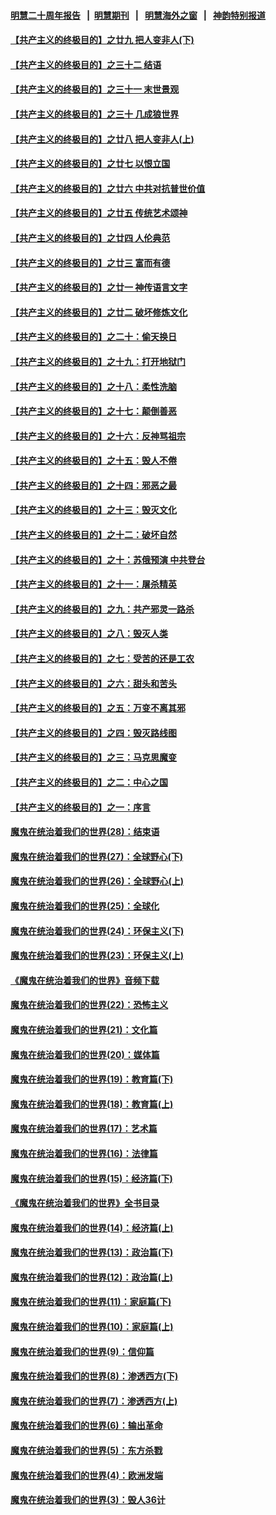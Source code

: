 #### [明慧二十周年报告](https://github.com/gfw-breaker/mh-reports/blob/master/README.md?t=07212020) &nbsp;&nbsp;|&nbsp;&nbsp;[明慧期刊](https://github.com/gfw-breaker/mh-qikan) &nbsp;&nbsp;|&nbsp;&nbsp; [明慧海外之窗](https://github.com/gfw-breaker/mh-news/blob/master/README.md?t=07212020) &nbsp;&nbsp;|&nbsp;&nbsp; [神韵特别报道](https://github.com/gfw-breaker/mh-news/blob/master/shenyun.md?t=07212020) 

#### [【共产主义的终极目的】之廿九 把人变非人(下)](../pages/nsc422/n11344140.md?t=07212020) 

#### [【共产主义的终极目的】之三十二 结语](../pages/nsc422/n11360535.md?t=07212020) 

#### [【共产主义的终极目的】之三十一 末世景观](../pages/nsc422/n11351129.md?t=07212020) 

#### [【共产主义的终极目的】之三十 几成狼世界](../pages/nsc422/n11348280.md?t=07212020) 

#### [【共产主义的终极目的】之廿八 把人变非人(上)](../pages/nsc422/n11340492.md?t=07212020) 

#### [【共产主义的终极目的】之廿七 以恨立国](../pages/nsc422/n11336944.md?t=07212020) 

#### [【共产主义的终极目的】之廿六 中共对抗普世价值](../pages/nsc422/n11324785.md?t=07212020) 

#### [【共产主义的终极目的】之廿五 传统艺术颂神](../pages/nsc422/n11296396.md?t=07212020) 

#### [【共产主义的终极目的】之廿四 人伦典范](../pages/nsc422/n11296397.md?t=07212020) 

#### [【共产主义的终极目的】之廿三 富而有德](../pages/nsc422/n11283598.md?t=07212020) 

#### [【共产主义的终极目的】之廿一 神传语言文字](../pages/nsc422/n11263265.md?t=07212020) 

#### [【共产主义的终极目的】之廿二 破坏修炼文化](../pages/nsc422/n11245728.md?t=07212020) 

#### [【共产主义的终极目的】之二十：偷天换日](../pages/nsc422/n11238846.md?t=07212020) 

#### [【共产主义的终极目的】之十九：打开地狱门](../pages/nsc422/n11206376.md?t=07212020) 

#### [【共产主义的终极目的】之十八：柔性洗脑](../pages/nsc422/n11199994.md?t=07212020) 

#### [【共产主义的终极目的】之十七：颠倒善恶](../pages/nsc422/n11179782.md?t=07212020) 

#### [【共产主义的终极目的】之十六：反神骂祖宗](../pages/nsc422/n11166798.md?t=07212020) 

#### [【共产主义的终极目的】之十五：毁人不倦](../pages/nsc422/n11166792.md?t=07212020) 

#### [【共产主义的终极目的】之十四：邪恶之最](../pages/nsc422/n11150249.md?t=07212020) 

#### [【共产主义的终极目的】之十三：毁灭文化](../pages/nsc422/n11135227.md?t=07212020) 

#### [【共产主义的终极目的】之十二：破坏自然](../pages/nsc422/n11135214.md?t=07212020) 

#### [【共产主义的终极目的】之十：苏俄预演 中共登台](../pages/nsc422/n11118424.md?t=07212020) 

#### [【共产主义的终极目的】之十一：屠杀精英](../pages/nsc422/n11118442.md?t=07212020) 

#### [【共产主义的终极目的】之九：共产邪灵一路杀](../pages/nsc422/n11114139.md?t=07212020) 

#### [【共产主义的终极目的】之八：毁灭人类](../pages/nsc422/n11108503.md?t=07212020) 

#### [【共产主义的终极目的】之七：受苦的还是工农](../pages/nsc422/n11101809.md?t=07212020) 

#### [【共产主义的终极目的】之六：甜头和苦头](../pages/nsc422/n11096971.md?t=07212020) 

#### [【共产主义的终极目的】之五：万变不离其邪](../pages/nsc422/n11091285.md?t=07212020) 

#### [【共产主义的终极目的】之四：毁灭路线图](../pages/nsc422/n11086284.md?t=07212020) 

#### [【共产主义的终极目的】之三：马克思魔变](../pages/nsc422/n11061941.md?t=07212020) 

#### [【共产主义的终极目的】之二：中心之国](../pages/nsc422/n11047728.md?t=07212020) 

#### [【共产主义的终极目的】之一：序言](../pages/nsc422/n11086077.md?t=07212020) 

#### [魔鬼在统治着我们的世界(28)：结束语](../pages/nsc422/n10936246.md?t=07212020) 

#### [魔鬼在统治着我们的世界(27)：全球野心(下)](../pages/nsc422/n10928319.md?t=07212020) 

#### [魔鬼在统治着我们的世界(26)：全球野心(上)](../pages/nsc422/n10900318.md?t=07212020) 

#### [魔鬼在统治着我们的世界(25)：全球化](../pages/nsc422/n10788205.md?t=07212020) 

#### [魔鬼在统治着我们的世界(24)：环保主义(下)](../pages/nsc422/n10695307.md?t=07212020) 

#### [魔鬼在统治着我们的世界(23)：环保主义(上)](../pages/nsc422/n10688613.md?t=07212020) 

#### [《魔鬼在统治着我们的世界》音频下载](../pages/nsc422/n10635553.md?t=07212020) 

#### [魔鬼在统治着我们的世界(22)：恐怖主义](../pages/nsc422/n10614727.md?t=07212020) 

#### [魔鬼在统治着我们的世界(21)：文化篇](../pages/nsc422/n10597706.md?t=07212020) 

#### [魔鬼在统治着我们的世界(20)：媒体篇](../pages/nsc422/n10586579.md?t=07212020) 

#### [魔鬼在统治着我们的世界(19)：教育篇(下)](../pages/nsc422/n10564808.md?t=07212020) 

#### [魔鬼在统治着我们的世界(18)：教育篇(上)](../pages/nsc422/n10526970.md?t=07212020) 

#### [魔鬼在统治着我们的世界(17)：艺术篇](../pages/nsc422/n10499093.md?t=07212020) 

#### [魔鬼在统治着我们的世界(16)：法律篇](../pages/nsc422/n10485969.md?t=07212020) 

#### [魔鬼在统治着我们的世界(15)：经济篇(下)](../pages/nsc422/n10469975.md?t=07212020) 

#### [《魔鬼在统治着我们的世界》全书目录](../pages/nsc422/n10464261.md?t=07212020) 

#### [魔鬼在统治着我们的世界(14)：经济篇(上)](../pages/nsc422/n10457370.md?t=07212020) 

#### [魔鬼在统治着我们的世界(13)：政治篇(下)](../pages/nsc422/n10448270.md?t=07212020) 

#### [魔鬼在统治着我们的世界(12)：政治篇(上)](../pages/nsc422/n10444576.md?t=07212020) 

#### [魔鬼在统治着我们的世界(11)：家庭篇(下)](../pages/nsc422/n10440961.md?t=07212020) 

#### [魔鬼在统治着我们的世界(10)：家庭篇(上)](../pages/nsc422/n10435448.md?t=07212020) 

#### [魔鬼在统治着我们的世界(9)：信仰篇](../pages/nsc422/n10432159.md?t=07212020) 

#### [魔鬼在统治着我们的世界(8)：渗透西方(下)](../pages/nsc422/n10429603.md?t=07212020) 

#### [魔鬼在统治着我们的世界(7)：渗透西方(上)](../pages/nsc422/n10426013.md?t=07212020) 

#### [魔鬼在统治着我们的世界(6)：输出革命](../pages/nsc422/n10421536.md?t=07212020) 

#### [魔鬼在统治着我们的世界(5)：东方杀戮](../pages/nsc422/n10417707.md?t=07212020) 

#### [魔鬼在统治着我们的世界(4)：欧洲发端](../pages/nsc422/n10414890.md?t=07212020) 

#### [魔鬼在统治着我们的世界(3)：毁人36计](../pages/nsc422/n10411583.md?t=07212020) 

